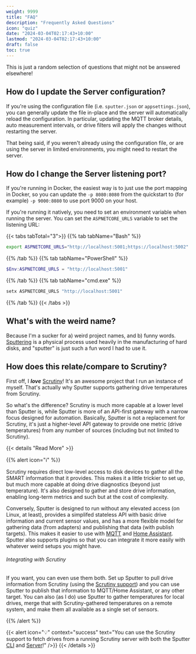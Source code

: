 ```yaml
---
weight: 9999
title: "FAQ"
description: "Frequently Asked Questions"
icon: "quiz"
date: "2024-03-04T02:17:43+10:00"
lastmod: "2024-03-04T02:17:43+10:00"
draft: false
toc: true
---
```


This is just a random selection of questions that might not be answered elsewhere!

## How do I update the Server configuration?

If you're using the configuration file (i.e. `sputter.json` or `appsettings.json`), you can generally update the file in-place and the server will automatically reload the configuration. In particular, updating the MQTT broker details, auto measurement intervals, or drive filters will apply the changes without restarting the server.

That being said, if you weren't already using the configuration file, or are using the server in limited environments, you might need to restart the server.

## How do I change the Server listening port?

If you're running in Docker, the easiest way is to just use the port mapping in Docker, so you can update the `-p 8080:8080` from the quickstart to (for example) `-p 9000:8080` to use port 9000 on your host.

If you're running it natively, you need to set an environment variable when running the server. You can set the `ASPNETCORE_URLS` variable to set the listening URL:

{{< tabs tabTotal="3">}}
{{% tab tabName="Bash" %}}

```bash
export ASPNETCORE_URLS="http://localhost:5001;https://localhost:5002"
```

{{% /tab %}}
{{% tab tabName="PowerShell" %}}

```powershell
$Env:ASPNETCORE_URLS = "http://localhost:5001"
```

{{% /tab %}}
{{% tab tabName="cmd.exe" %}}

```bat
setx ASPNETCORE_URLS "http://localhost:5001"
```

{{% /tab %}}
{{< /tabs >}}

## What's with the weird name?

Because I'm a sucker for a) weird project names, and b) funny words. [Sputtering](https://en.wikipedia.org/wiki/Sputter_deposition) is a physical process used heavily in the manufacturing of hard disks, and "sputter" is just such a fun word I had to use it.

## How does this relate/compare to Scrutiny?

First off, I ***love*** [Scrutiny](https://github.com/AnalogJ/scrutiny)! It's an awesome project that I run an instance of myself. That's actually why Sputter supports gathering drive temperatures from Scrutiny. 

So what's the difference? Scrutiny is much more capable at a lower level than Sputter is, while Sputter is more of an API-first gateway with a narrow focus designed for automation. Basically, Sputter is not a replacement for Scrutiny, it's just a higher-level API gateway to provide one metric (drive temperatures) from any number of sources (including but not limited to Scrutiny).

{{< details "Read More" >}}

{{% alert icon="ℹ" %}}

Scrutiny requires direct low-level access to disk devices to gather all the SMART information that it provides. This makes it a little trickier to set up, but much more capable at doing drive diagnostics (beyond just temperature). It's also designed to gather and store drive information, enabling long-term metrics and such but at the cost of complexity.

Conversely, Sputter is designed to run without any elevated access (on Linux, at least), provides a simplifed stateless API with basic drive information and current sensor values, and has a more flexible model for gathering data (from adapters) and publishing that data (with publish targets). This makes it easier to use with [MQTT](./server/configuration.md#mqtt) and [Home Assistant](./server/home-assistant/). Sputter also supports plugins so that you can integrate it more easily with whatever weird setups you might have.

###### Integrating with Scrutiny

If you want, you can even use them both. Set up Sputter to pull drive information from Scrutiny (using the [Scrutiny support](./server/configuration.md#scrutiny-support)) and you can use Sputter to publish that information to MQTT/Home Assistant, or any other target. You can also (as I do) use Sputter to gather temperatures for local drives, merge that with Scrutiny-gathered temperatures on a remote system, and make them all available as a single set of sensors.

{{% /alert %}}

{{< alert icon="💡" context="success" text="You can use the Scrutiny support to fetch drives from a running Scrutiny server with both the Sputter [CLI](../command-line.md) and [Server](../server/)!" />}}
{{< /details >}}